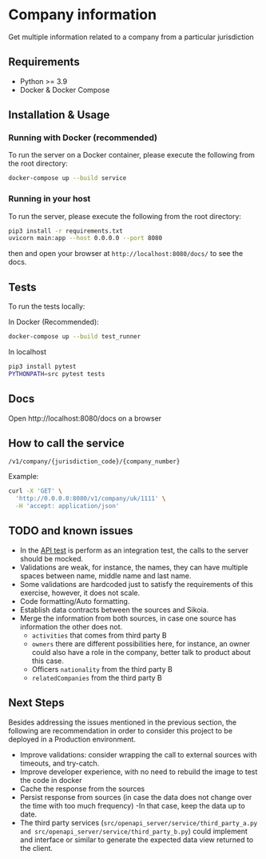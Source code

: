 # Company information

Get multiple information related to a company from a particular jurisdiction

## Requirements

- Python >= 3.9
- Docker & Docker Compose

## Installation & Usage

### Running with Docker (recommended)

To run the server on a Docker container, please execute the following from the root directory:

```bash
docker-compose up --build service
```

### Running in your host
To run the server, please execute the following from the root directory:

```bash
pip3 install -r requirements.txt
uvicorn main:app --host 0.0.0.0 --port 8080
```

then and open your browser at `http://localhost:8080/docs/` to see the docs.

## Tests

To run the tests locally:

In Docker (Recommended):
```bash
docker-compose up --build test_runner
```

In localhost
```bash
pip3 install pytest
PYTHONPATH=src pytest tests
```

## Docs
Open http://localhost:8080/docs on a browser

## How to call the service
`/v1/company/{jurisdiction_code}/{company_number}`

Example:
```bash
curl -X 'GET' \                                                                                                                                (docker-desktop/default)
  'http://0.0.0.0:8080/v1/company/uk/1111' \
  -H 'accept: application/json'
```

## TODO and known issues
- In the [API test](tests/openapi_server/apis/test_company_api.py) is perform as an integration test, the calls to the server should be mocked.
- Validations are weak, for instance, the names, they can have multiple spaces between name, middle name and last name.
- Some validations are hardcoded just to satisfy the requirements of this exercise, however, it does not scale.
- Code formatting/Auto formatting.
- Establish data contracts between the sources and Sikoia.
- Merge the information from both sources, in case one source has information the other does not.
  - `activities` that comes from third party B
  - `owners` there are different possibilities here, for instance, an owner could also have a role in the company, 
  better talk to product about this case.
  - Officers `nationality` from the third party B
  - `relatedCompanies` from the third party B

## Next Steps
Besides addressing the issues mentioned in the previous section, the following are recommendation in order to consider
this project to be deployed in a Production environment.

- Improve validations: consider wrapping the call to external sources with timeouts, and try-catch.
- Improve developer experience, with no need to rebuild the image to test the code in docker
- Cache the response from the sources
- Persist response from sources (in case the data does not change over the time with too much frequency)
  -In that case, keep the data up to date.
- The third party services (`src/openapi_server/service/third_party_a.py and src/openapi_server/service/third_party_b.py`)
  could implement and interface or similar to generate the expected data view returned to the client.